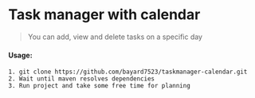 # Task manager with calendar

>You can add, view and delete tasks on a specific day

#### Usage:
    1. git clone https://github.com/bayard7523/taskmanager-calendar.git
    2. Wait until maven resolves dependencies
    3. Run project and take some free time for planning
